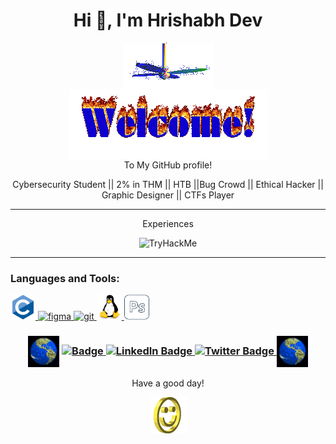 <h1 align="center">
 Hi 👋, I'm Hrishabh Dev</h1>
<div align="center">
<img src="img/fan-1.gif" alt="Fan" align="center">
</div>

<div align="center">
<img src="img/welcome-fire.gif" alt="Welcome" align="center">
</div>

<div align="center">
To My  GitHub profile!



 Cybersecurity Student || 2% in THM || HTB ||Bug Crowd || Ethical Hacker || Graphic Designer || CTFs Player 
 
 
 
 <hr>
 <div id ="heading">
  <p>
Experiences
  </p>
<align="centre">
 <div id="badges">
<img src="https://tryhackme-badges.s3.amazonaws.com/hrishabh57dev.png" alt="TryHackMe">
<hr>
  </div>
</div>
<h3 align="left">
 Languages and Tools:
  </h3>
<p align="left"> 
 <a href="https://www.cprogramming.com/" target="_blank" rel="noreferrer">
  <img src="https://raw.githubusercontent.com/devicons/devicon/master/icons/c/c-original.svg" alt="c" width="40" height="40"/> 
 </a> 
 <a href="https://www.figma.com/" target="_blank" rel="noreferrer">
  <img src="https://www.vectorlogo.zone/logos/figma/figma-icon.svg" alt="figma" width="40" height="40"/> 
 </a> 
 <a href="https://git-scm.com/" target="_blank" rel="noreferrer"> 
  <img src="https://www.vectorlogo.zone/logos/git-scm/git-scm-icon.svg" alt="git" width="40" height="40"/> 
 </a> 
 <a href="https://www.linux.org/" target="_blank" rel="noreferrer"> 
  <img src="https://raw.githubusercontent.com/devicons/devicon/master/icons/linux/linux-original.svg" alt="linux" width="40" height="40"/> 
 </a> 
 <a href="https://www.photoshop.com/en" target="_blank" rel="noreferrer"> 
  <img src="https://raw.githubusercontent.com/devicons/devicon/master/icons/photoshop/photoshop-line.svg" alt="photoshop" width="40" height="40"/> 
 </a> 
 
  </p>
<h3 align="center">
 <div id="contacs">
  <img src="img/website.gif" alt="Visit homepage" align="center" width="50" >
<a href="https://github.com/Hrishabh57Dev">
 <img src="https://img.shields.io/badge/Github-blue?style=for-the-badge&logo=Github&logoColor=white" alt=" Badge"/>
 <a href="https://www.linkedin.com/in/hrishabh-dev-53300a160">
    <img src="https://img.shields.io/badge/LinkedIn-blue?style=for-the-badge&logo=linkedin&logoColor=white" alt="LinkedIn Badge"/>
  </a>
 <a href="https://twitter.com/devvokadev">
    <img src="https://img.shields.io/badge/Twitter-blue?style=for-the-badge&logo=twitter&logoColor=white" alt="Twitter Badge"/>
  </a>
<img src="img/website.gif" alt="Visit homepage" align="center" width="50" >
</a>
</h3>
<div align="center">
<p>
 Have a good day!
 </p>
<div>
<img src="img/smile.gif" alt="Smiley" align="center">
</div>
</div>


